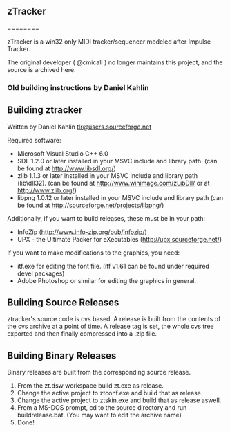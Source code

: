 ## zTracker
========

zTracker is a win32 only MIDI tracker/sequencer modeled after Impulse Tracker. 

The original developer ( @cmicali ) no longer maintains this project, and the source is archived here.



### Old building instructions by Daniel Kahlin

Building ztracker
-----------------
Written by Daniel Kahlin <tlr@users.sourceforge.net>

Required software:
- Microsoft Visual Studio C++ 6.0
- SDL 1.2.0 or later installed in your MSVC include and library path.
  (can be found at http://www.libsdl.org/)
- zlib 1.1.3 or later installed in your MSVC include and library path (lib\dll32).
  (can be found at http://www.winimage.com/zLibDll/ or at http://www.zlib.org/)
- libpng 1.0.12 or later installed in your MSVC include and library path
  (can be found at http://sourceforge.net/projects/libpng/)

Additionally, if you want to build releases, these must be in your path:
- InfoZip (http://www.info-zip.org/pub/infozip/)
- UPX - the Ultimate Packer for eXecutables (http://upx.sourceforge.net/)

If you want to make modifications to the graphics, you need:
- itf.exe for editing the font file.  (itf v1.61 can be found under
  required devel packages) 
- Adobe Photoshop or similar for editing the graphics in general.

Building Source Releases
------------------------
ztracker's source code is cvs based.  A release is built from the contents of the cvs archive at a point of time.  A release tag is set, the whole cvs tree exported and then
finally compressed into a .zip file.

Building Binary Releases
------------------------
Binary releases are built from the corresponding source release.

1. From the zt.dsw workspace build zt.exe as release.
2. Change the active project to ztconf.exe and build that as release.
3. Change the active project to ztskin.exe and build that as release aswell.
4. From a MS-DOS prompt, cd to the source directory and run buildrelease.bat.
   (You may want to edit the archive name)
5. Done!
